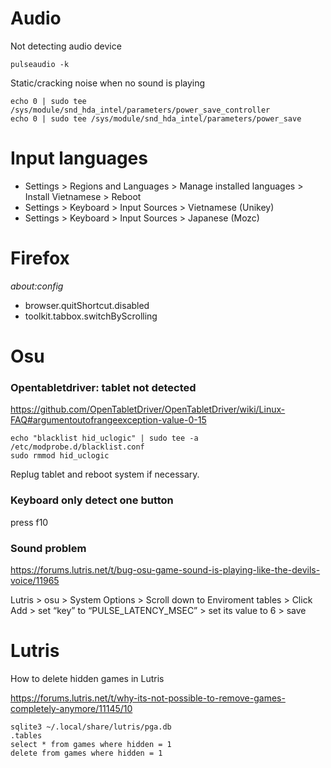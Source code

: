 # Audio
Not detecting audio device
```
pulseaudio -k
```
Static/cracking noise when no sound is playing
```
echo 0 | sudo tee /sys/module/snd_hda_intel/parameters/power_save_controller
echo 0 | sudo tee /sys/module/snd_hda_intel/parameters/power_save
```

# Input languages
* Settings > Regions and Languages > Manage installed languages > Install Vietnamese > Reboot
* Settings > Keyboard > Input Sources > Vietnamese (Unikey)
* Settings > Keyboard > Input Sources > Japanese (Mozc)

# Firefox
*about:config*
* browser.quitShortcut.disabled
* toolkit.tabbox.switchByScrolling

# Osu
### Opentabletdriver: tablet not detected
https://github.com/OpenTabletDriver/OpenTabletDriver/wiki/Linux-FAQ#argumentoutofrangeexception-value-0-15
```
echo "blacklist hid_uclogic" | sudo tee -a /etc/modprobe.d/blacklist.conf
sudo rmmod hid_uclogic
```
Replug tablet and reboot system if necessary.

### Keyboard only detect one button
press f10

### Sound problem
https://forums.lutris.net/t/bug-osu-game-sound-is-playing-like-the-devils-voice/11965

Lutris > osu > System Options > Scroll down to Enviroment tables > Click Add > set “key” to “PULSE_LATENCY_MSEC” > set its value to 6 > save

# Lutris
How to delete hidden games in Lutris

https://forums.lutris.net/t/why-its-not-possible-to-remove-games-completely-anymore/11145/10

```
sqlite3 ~/.local/share/lutris/pga.db
.tables
select * from games where hidden = 1
delete from games where hidden = 1
```
